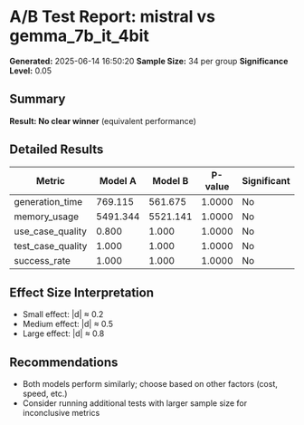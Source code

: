 # A/B Test Report: mistral vs gemma_7b_it_4bit
**Generated:** 2025-06-14 16:50:20
**Sample Size:** 34 per group
**Significance Level:** 0.05

## Summary

**Result: No clear winner** (equivalent performance)

## Detailed Results

| Metric | Model A | Model B | P-value | Significant | Effect Size | Winner |
|--------|---------|---------|---------|-------------|-------------|--------|
| generation_time | 769.115 | 561.675 | 1.0000 | No | 0.000 | Tie |
| memory_usage | 5491.344 | 5521.141 | 1.0000 | No | 0.000 | Tie |
| use_case_quality | 0.800 | 1.000 | 1.0000 | No | 0.000 | Tie |
| test_case_quality | 1.000 | 1.000 | 1.0000 | No | 0.000 | Tie |
| success_rate | 1.000 | 1.000 | 1.0000 | No | 0.000 | Tie |

## Effect Size Interpretation
- Small effect: |d| ≈ 0.2
- Medium effect: |d| ≈ 0.5
- Large effect: |d| ≈ 0.8

## Recommendations

- Both models perform similarly; choose based on other factors (cost, speed, etc.)
- Consider running additional tests with larger sample size for inconclusive metrics